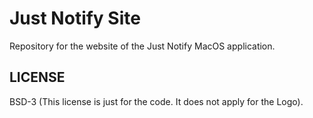 # Just Notify Site

Repository for the website of the Just Notify MacOS application.

## LICENSE

BSD-3 (This license is just for the code. It does not apply for the Logo).